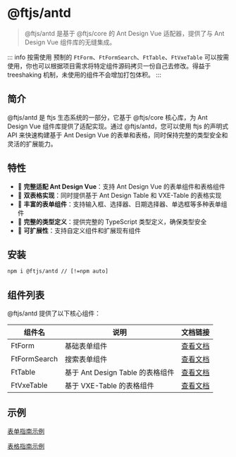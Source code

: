 # @ftjs/antd

> @ftjs/antd 是基于 @ftjs/core 的 Ant Design Vue 适配器，提供了与 Ant Design Vue 组件库的无缝集成。

::: info 按需使用
预制的 `FtForm`、`FtFormSearch`、`FtTable`、`FtVxeTable` 可以按需使用，你也可以根据项目需求将特定组件源码拷贝一份自己去修改。得益于 treeshaking 机制，未使用的组件不会增加打包体积。
:::

## 简介

@ftjs/antd 是 ftjs 生态系统的一部分，它基于 @ftjs/core 核心库，为 Ant Design Vue 组件库提供了适配实现。通过 @ftjs/antd，您可以使用 ftjs 的声明式 API 来快速构建基于 Ant Design Vue 的表单和表格，同时保持完整的类型安全和灵活的扩展能力。

## 特性

- 🚀 **完整适配 Ant Design Vue**：支持 Ant Design Vue 的表单组件和表格组件
- 🔄 **双表格实现**：同时提供基于 Ant Design Table 和 VXE-Table 的表格实现
- 🧩 **丰富的表单组件**：支持输入框、选择器、日期选择器、单选框等多种表单组件
- 📝 **完整的类型定义**：提供完整的 TypeScript 类型定义，确保类型安全
- 🔌 **可扩展性**：支持自定义组件和扩展现有组件

## 安装

```bash
npm i @ftjs/antd // [!=npm auto]
```

## 组件列表

@ftjs/antd 提供了以下核心组件：

| 组件名       | 说明                             | 文档链接                                      |
| ------------ | -------------------------------- | --------------------------------------------- |
| FtForm       | 基础表单组件                     | [查看文档](./components/form/index.md)        |
| FtFormSearch | 搜索表单组件                     | [查看文档](./components/form-search/index.md) |
| FtTable      | 基于 Ant Design Table 的表格组件 | [查看文档](./components/table/index.md)       |
| FtVxeTable   | 基于 VXE-Table 的表格组件        | [查看文档](./components/vxe-table/index.md)   |

## 示例

[表单指南示例](/guide/getting-started.html#%E7%A4%BA%E4%BE%8B)

[表格指南示例](/guide/core/table/props.html#%E7%A4%BA%E4%BE%8B)
